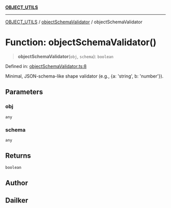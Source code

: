 [**OBJECT_UTILS**](../../README.md)

***

[OBJECT_UTILS](../../README.md) / [objectSchemaValidator](../README.md) / objectSchemaValidator

# Function: objectSchemaValidator()

> **objectSchemaValidator**(`obj`, `schema`): `boolean`

Defined in: [objectSchemaValidator.ts:8](https://github.com/dailker/everyutil/blob/b7f22b082046077d9fa17a48e94d4c255288033b/src/object/objectSchemaValidator.ts#L8)

Minimal, JSON-schema-like shape validator (e.g., {a: 'string', b: 'number'}).

## Parameters

### obj

`any`

### schema

`any`

## Returns

`boolean`

## Author

## Dailker
